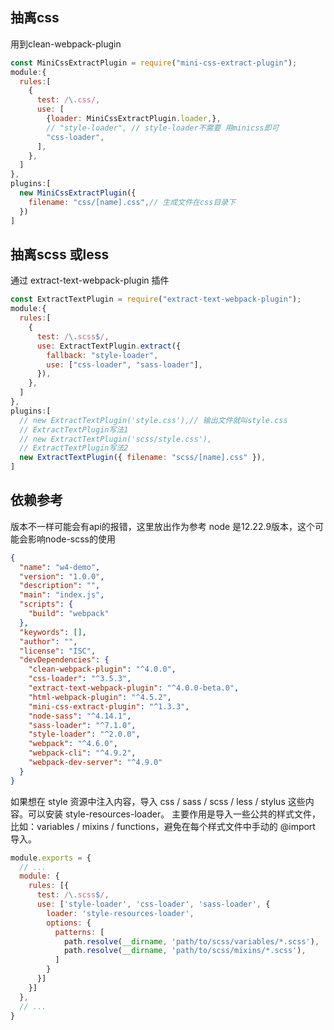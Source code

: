 ## 抽离css
用到clean-webpack-plugin
```javascript
const MiniCssExtractPlugin = require("mini-css-extract-plugin");
module:{
  rules:[
    {
      test: /\.css/,
      use: [
        {loader: MiniCssExtractPlugin.loader,},
        // "style-loader", // style-loader不需要 用minicss即可
        "css-loader",
      ],
    },
  ]
},
plugins:[
  new MiniCssExtractPlugin({
    filename: "css/[name].css",// 生成文件在css目录下
  })
]
```
## 抽离scss 或less
通过 extract-text-webpack-plugin 插件
```javascript
const ExtractTextPlugin = require("extract-text-webpack-plugin");
module:{
  rules:[
    {
      test: /\.scss$/,
      use: ExtractTextPlugin.extract({
        fallback: "style-loader",
        use: ["css-loader", "sass-loader"],
      }),
    },
  ]
},
plugins:[
  // new ExtractTextPlugin('style.css'),// 输出文件就叫style.css
  // ExtractTextPlugin写法1
  // new ExtractTextPlugin('scss/style.css'),
  // ExtractTextPlugin写法2
  new ExtractTextPlugin({ filename: "scss/[name].css" }),
]
```
## 依赖参考
版本不一样可能会有api的报错，这里放出作为参考
node 是12.22.9版本，这个可能会影响node-scss的使用
```json
{
  "name": "w4-demo",
  "version": "1.0.0",
  "description": "",
  "main": "index.js",
  "scripts": {
    "build": "webpack"
  },
  "keywords": [],
  "author": "",
  "license": "ISC",
  "devDependencies": {
    "clean-webpack-plugin": "^4.0.0",
    "css-loader": "^3.5.3",
    "extract-text-webpack-plugin": "^4.0.0-beta.0",
    "html-webpack-plugin": "^4.5.2",
    "mini-css-extract-plugin": "^1.3.3",
    "node-sass": "^4.14.1",
    "sass-loader": "^7.1.0",
    "style-loader": "^2.0.0",
    "webpack": "^4.6.0",
    "webpack-cli": "^4.9.2",
    "webpack-dev-server": "^4.9.0"
  }
}

```

如果想在 style 资源中注入内容，导入 css / sass / scss / less / stylus 这些内容。可以安装 style-resources-loader。
主要作用是导入一些公共的样式文件，比如：variables / mixins / functions，避免在每个样式文件中手动的 @import 导入。
```javascript
module.exports = {
  // ...
  module: {
    rules: [{
      test: /\.scss$/,
      use: ['style-loader', 'css-loader', 'sass-loader', {
        loader: 'style-resources-loader',
        options: {
          patterns: [
            path.resolve(__dirname, 'path/to/scss/variables/*.scss'),
            path.resolve(__dirname, 'path/to/scss/mixins/*.scss'),
          ]
        }
      }]
    }]
  },
  // ...
}
```
